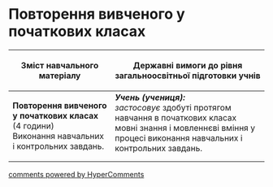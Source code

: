 <div id="hypercomments_widget" class="js-hypercomments-widget invisible"></div>

# Повторення вивченого у початкових класах     

<table>
<thead>
  <tr>
    <th width="40%" align="center"><p>Зміст навчального матеріалу</p></td>
    <th width="60%" align="center"><p>Державні вимоги до рівня загальноосвітньої підготовки учнів</p></td>
  </tr>
</thead>
<tbody>
  <tr>
    <td width="40%" style="vertical-align:top !important;">
    <p><b>Повторення вивченого у початкових класах</b> (4 години)<br>
Виконання навчальних і контрольних завдань.</td>
    <td width="60%" style="vertical-align:top !important;">
<i><b>Учень (учениця):</b></i><br>
<i>застосовує</i> здобуті протягом навчання в початкових класах мовні знання і мовленнєві вміння у процесі виконання навчальних і контрольних завдань.</td>
  </tr>
</tbody>
</table>

<div class="js-hypercomments-container">
<a href="http://hypercomments.com" class="hc-link" title="comments widget">comments powered by HyperComments</a>
</div>